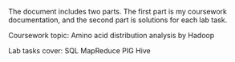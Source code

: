 The document includes two parts. The first part is my coursework documentation, and the second part is solutions for each lab task.

Coursework topic: Amino acid distribution analysis by Hadoop

Lab tasks cover:
   SQL
   MapReduce
   PIG
   Hive
